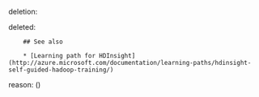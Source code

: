 deletion:

deleted:

		## See also
		
		* [Learning path for HDInsight](http://azure.microsoft.com/documentation/learning-paths/hdinsight-self-guided-hadoop-training/)

reason: ()

